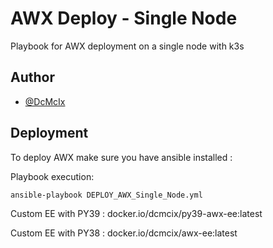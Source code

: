 
# AWX Deploy - Single Node

Playbook for AWX deployment on a single node with k3s
## Author

- [@DcMcIx](https://www.github.com/DcMcIx)


## Deployment

To deploy AWX make sure you have ansible installed :

Playbook execution: 

```bash
ansible-playbook DEPLOY_AWX_Single_Node.yml
```


Custom EE with PY39 : docker.io/dcmcix/py39-awx-ee:latest

Custom EE with PY38 : docker.io/dcmcix/awx-ee:latest